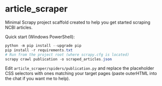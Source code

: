 # article_scraper

Minimal Scrapy project scaffold created to help you get started scraping NCBI articles.

Quick start (Windows PowerShell):

```powershell
python -m pip install --upgrade pip
pip install -r requirements.txt
# Run from the project root (where scrapy.cfg is located)
scrapy crawl publication -o scraped_articles.json
```

Edit `article_scraper/spiders/publication.py` and replace the placeholder CSS selectors with ones matching your target pages (paste outerHTML into the chat if you want me to help).
